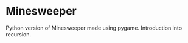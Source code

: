 Minesweeper
===========

Python version of Minesweeper made using pygame. Introduction into recursion.

